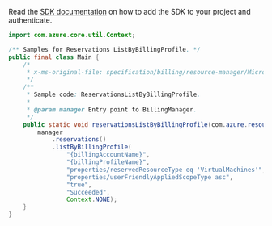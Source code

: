 Read the [SDK documentation](https://github.com/Azure/azure-sdk-for-java/blob/azure-resourcemanager-billing_1.0.0-beta.2/sdk/billing/azure-resourcemanager-billing/README.md) on how to add the SDK to your project and authenticate.

```java
import com.azure.core.util.Context;

/** Samples for Reservations ListByBillingProfile. */
public final class Main {
    /*
     * x-ms-original-file: specification/billing/resource-manager/Microsoft.Billing/stable/2020-05-01/examples/ReservationsListByBillingProfile.json
     */
    /**
     * Sample code: ReservationsListByBillingProfile.
     *
     * @param manager Entry point to BillingManager.
     */
    public static void reservationsListByBillingProfile(com.azure.resourcemanager.billing.BillingManager manager) {
        manager
            .reservations()
            .listByBillingProfile(
                "{billingAccountName}",
                "{billingProfileName}",
                "properties/reservedResourceType eq 'VirtualMachines'",
                "properties/userFriendlyAppliedScopeType asc",
                "true",
                "Succeeded",
                Context.NONE);
    }
}
```
